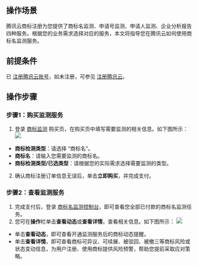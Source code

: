## 操作场景
腾讯云商标注册为您提供了商标名监测、申请号监测、申请人监测、企业分析报告四种服务。根据您的业务需求选择对应的服务，本文将指导您在腾讯云如何使用商标名监测服务。


## 前提条件
已 [注册腾讯云账号](https://cloud.tencent.com/register?s_url=https%3A%2F%2Fcloud.tencent.com%2F)，如未注册，可参见 [注册腾讯云](https://cloud.tencent.com/document/product/378/17985)。

## 操作步骤
### 步骤1：购买监测服务
1. 登录 [商标监测](https://buy.cloud.tencent.com/monitoring/brand) 购买页，在购买页中填写需要监测的相关信息。如下图所示：
![](https://main.qcloudimg.com/raw/60c0e3ada006e2a74d3b1f8eff541e62.png)
 - **商标检测类型**：请选择 “商标名”。
 - **商标名**：请输入您需要监测的商标名。
 - **商标检测类型/已选类型**：请根据您的实际需求选择需要监测的类型。
2. 确认商标注册订单信息无误后，单击**立即购买**，并完成支付。

### 步骤2：查看监测服务
1. 完成支付后，登录 [商标名监测控制台](https://console.cloud.tencent.com/tmr/monitor/name)，即可查看您全部已付款的商标名监测任务。
2. 您可在**操作**栏单击**查看动态**或**查看详情**，查看相关信息。如下图所示：
![](https://main.qcloudimg.com/raw/c960c6d8fa67a0c61d671544d14bc5d4.png)
 - 单击**查看动态**，即可查看开通监测服务后的商标动态提醒。
 - 单击**查看详情**，即可查看商标可异议、可续展、被驳回、被撤三等商标风险或状态变动信息，为用户注册、使用商标提供风险预警，帮助您提前采取应对策略。
